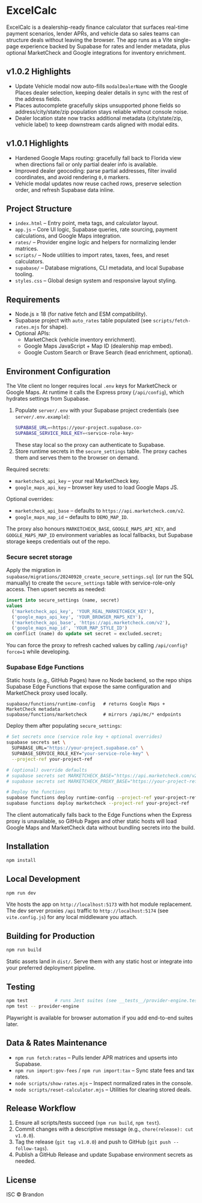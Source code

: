 # ExcelCalc

ExcelCalc is a dealership-ready finance calculator that surfaces real-time payment scenarios, lender APRs, and vehicle data so sales teams can structure deals without leaving the browser. The app runs as a Vite single-page experience backed by Supabase for rates and lender metadata, plus optional MarketCheck and Google integrations for inventory enrichment.

## v1.0.2 Highlights
- Update Vehicle modal now auto-fills `modalDealerName` with the Google Places dealer selection, keeping dealer details in sync with the rest of the address fields.
- Places autocomplete gracefully skips unsupported phone fields so address/city/state/zip population stays reliable without console noise.
- Dealer location state now tracks additional metadata (city/state/zip, vehicle label) to keep downstream cards aligned with modal edits.

## v1.0.1 Highlights
- Hardened Google Maps routing: gracefully fall back to Florida view when directions fail or only partial dealer info is available.
- Improved dealer geocoding: parse partial addresses, filter invalid coordinates, and avoid rendering `0,0` markers.
- Vehicle modal updates now reuse cached rows, preserve selection order, and refresh Supabase data inline.

## Project Structure
- `index.html` – Entry point, meta tags, and calculator layout.
- `app.js` – Core UI logic, Supabase queries, rate sourcing, payment calculations, and Google Maps integration.
- `rates/` – Provider engine logic and helpers for normalizing lender matrices.
- `scripts/` – Node utilities to import rates, taxes, fees, and reset calculators.
- `supabase/` – Database migrations, CLI metadata, and local Supabase tooling.
- `styles.css` – Global design system and responsive layout styling.

## Requirements
- Node.js ≥ 18 (for native fetch and ESM compatibility).
- Supabase project with `auto_rates` table populated (see `scripts/fetch-rates.mjs` for shape).
- Optional APIs:
  - MarketCheck (vehicle inventory enrichment).
  - Google Maps JavaScript + Map ID (dealership map embed).
  - Google Custom Search or Brave Search (lead enrichment, optional).

## Environment Configuration
The Vite client no longer requires local `.env` keys for MarketCheck or Google Maps. At runtime it calls the Express proxy (`/api/config`), which hydrates settings from Supabase.

1. Populate `server/.env` with your Supabase project credentials (see `server/.env.example`):
   ```bash
   SUPABASE_URL=<https://your-project.supabase.co>
   SUPABASE_SERVICE_ROLE_KEY=<service-role-key>
   ```
   These stay local so the proxy can authenticate to Supabase.
2. Store runtime secrets in the `secure_settings` table. The proxy caches them and serves them to the browser on demand.

Required secrets:

- `marketcheck_api_key` – your real MarketCheck key.
- `google_maps_api_key` – browser key used to load Google Maps JS.

Optional overrides:

- `marketcheck_api_base` – defaults to `https://api.marketcheck.com/v2`.
- `google_maps_map_id` – defaults to `DEMO_MAP_ID`.

The proxy also honours `MARKETCHECK_BASE`, `GOOGLE_MAPS_API_KEY`, and `GOOGLE_MAPS_MAP_ID` environment variables as local fallbacks, but Supabase storage keeps credentials out of the repo.

### Secure secret storage
Apply the migration in `supabase/migrations/20240920_create_secure_settings.sql` (or run the SQL manually) to create the `secure_settings` table with service-role-only access. Then upsert secrets as needed:

```sql
insert into secure_settings (name, secret)
values
  ('marketcheck_api_key', 'YOUR_REAL_MARKETCHECK_KEY'),
  ('google_maps_api_key', 'YOUR_BROWSER_MAPS_KEY'),
  ('marketcheck_api_base', 'https://api.marketcheck.com/v2'),
  ('google_maps_map_id', 'YOUR_MAP_STYLE_ID')
on conflict (name) do update set secret = excluded.secret;
```

You can force the proxy to refresh cached values by calling `/api/config?force=1` while developing.

### Supabase Edge Functions
Static hosts (e.g., GitHub Pages) have no Node backend, so the repo ships Supabase Edge Functions that expose the same configuration and MarketCheck proxy used locally.

```
supabase/functions/runtime-config   # returns Google Maps + MarketCheck metadata
supabase/functions/marketcheck      # mirrors /api/mc/* endpoints
```

Deploy them after populating `secure_settings`:

```bash
# Set secrets once (service role key + optional overrides)
supabase secrets set \
  SUPABASE_URL="https://your-project.supabase.co" \
  SUPABASE_SERVICE_ROLE_KEY="your-service-role-key" \
  --project-ref your-project-ref

# (optional) override defaults
# supabase secrets set MARKETCHECK_BASE="https://api.marketcheck.com/v2" --project-ref your-project-ref
# supabase secrets set MARKETCHECK_PROXY_BASE="https://your-project-ref.functions.supabase.co/marketcheck" --project-ref your-project-ref

# Deploy the functions
supabase functions deploy runtime-config --project-ref your-project-ref
supabase functions deploy marketcheck --project-ref your-project-ref
```

The client automatically falls back to the Edge Functions when the Express proxy is unavailable, so GitHub Pages and other static hosts will load Google Maps and MarketCheck data without bundling secrets into the build.

## Installation
```bash
npm install
```

## Local Development
```bash
npm run dev
```

Vite hosts the app on `http://localhost:5173` with hot module replacement. The dev server proxies `/api` traffic to `http://localhost:5174` (see `vite.config.js`) for any local middleware you attach.

## Building for Production
```bash
npm run build
```

Static assets land in `dist/`. Serve them with any static host or integrate into your preferred deployment pipeline.

## Testing
```bash
npm test          # runs Jest suites (see __tests__/provider-engine.test.mjs)
npm test -- provider-engine
```

Playwright is available for browser automation if you add end-to-end suites later.

## Data & Rates Maintenance
- `npm run fetch:rates` – Pulls lender APR matrices and upserts into Supabase.
- `npm run import:gov-fees` / `npm run import:tax` – Sync state fees and tax rates.
- `node scripts/show-rates.mjs` – Inspect normalized rates in the console.
- `node scripts/reset-calculator.mjs` – Utilities for clearing stored deals.

## Release Workflow
1. Ensure all scripts/tests succeed (`npm run build`, `npm test`).
2. Commit changes with a descriptive message (e.g., `chore(release): cut v1.0.0`).
3. Tag the release (`git tag v1.0.0`) and push to GitHub (`git push --follow-tags`).
4. Publish a GitHub Release and update Supabase environment secrets as needed.

## License
ISC © Brandon
